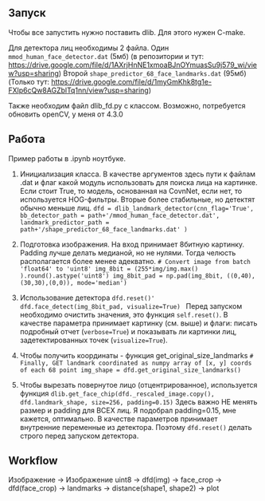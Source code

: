 ## Запуск
Чтобы все запустить нужно поставить dlib. Для этого нужен C-make.

Для детектора лиц необходимы 2 файла. 
Один `mmod_human_face_detector.dat` (5мб)
(в репозитории и тут: https://drive.google.com/file/d/1AXrjHnNE1xmoaBJnOYmuasSu9j579_wi/view?usp=sharing)
Второй `shape_predictor_68_face_landmarks.dat` (95мб)
(Только тут: https://drive.google.com/file/d/1myGmKhk8tg1e-FXlp6cQw8AGZblTq1nn/view?usp=sharing)

Также необходим файл dlib_fd.py с классом. 
Возможно, потребуется обновить openCV, у меня от 4.3.0

## Работа
Пример работы в .ipynb ноутбуке. 
1. Инициализация класса. В качестве аргументов здесь пути к файлам .dat и флаг какой модуль использовать для поиска лица на картинке.
Если стоит True, то модель, основанная на CovnNet, если нет, то используется HOG-фильтры. Вторые более стабильные, но детектят обычно меньше лиц. 
`dfd = dlib_landmark_detector(cnn_flag='True', 
                             bb_detector_path = path+'/mmod_human_face_detector.dat', 
                             landmark_predictor_path = path+'/shape_predictor_68_face_landmarks.dat' )`

2. Подготовка изображения. На вход принимает 8битную картинку. Padding лучше делать медианой, но не нулями. Тогда челюсть располагается более менее адекватно. 
`# Convert image from batch 'float64' to 'uint8'
img_8bit = (255*img/img.max() ).round().astype('uint8')
img_8bit_pad = np.pad(img_8bit, ((0,40),(30,30),(0,0)), mode='median')
`

3. Использование детектора
`dfd.reset()'
dfd.face_detect(img_8bit_pad, visualize=True)
`
Перед запуском необходимо очистить значения, это функция `self.reset()`. В качестве параметра принимает картинку (см. выше) и флаги: писать подробный отчет (`verbose=True`) и показывать ли картинки лиц, задетектированных точек (`visualize=True`).

4. Чтобы получить координаты - функция get_original_size_landmarks
`# Finally, GET landmark coordinated as numpy array of [x, y] coords of each 68 point
img_shape = dfd.get_original_size_landmarks()`

5. Чтобы вырезать повернутое лицо (отцентрированное), используется функция 
`dlib.get_face_chip(dfd._rescaled_image.copy(), dfd.landmark_shape, size=256, padding=0.15)`
Здесь важно НЕ менять размер и padding для ВСЕХ лиц. Я подобрал padding=0.15, мне кажется, оптимально. 
В качестве параметров принимает внутренние переменные из детектора. Поэтому `dfd.reset()` делать строго перед запуском детектора.

## Workflow
Изображение -> Изображение uint8 -> dfd(img) -> face_crop -> dfd(face_crop) -> landmarks -> distance(shape1, shape2) -> plot

